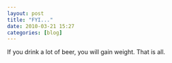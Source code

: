 ```yaml
---
layout: post
title: "FYI..."
date: 2010-03-21 15:27
categories: [blog]
---
```

If you drink a lot of beer, you will gain weight. That is all.
